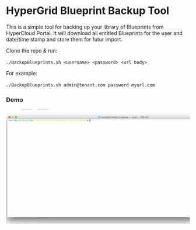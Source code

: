 # HyperGrid Blueprint Backup Tool

This is a simple tool for backing up your library of Blueprints from HyperCloud Portal. It will download all entitled Blueprints for the user and date/time stamp and store them for futur import.

Clone the repo & run:

`./BackupBlueprints.sh <username> <password> <url body>`
  
For example:

`./BackupBlueprints.sh admin@tenant.com password myurl.com`

### Demo

![alt text](https://raw.githubusercontent.com/mascij/hypergrid-blueprint-backup/master/Blueprintbackup.gif)
